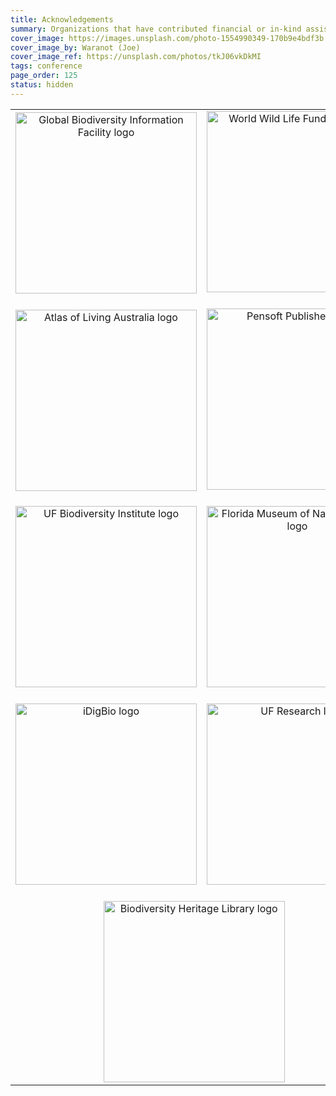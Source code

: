 ```yaml
---
title: Acknowledgements
summary: Organizations that have contributed financial or in-kind assistance to produce the conference are shown below.
cover_image: https://images.unsplash.com/photo-1554990349-170b9e4bdf3b
cover_image_by: Waranot (Joe)
cover_image_ref: https://unsplash.com/photos/tkJ06vkDkMI
tags: conference
page_order: 125
status: hidden
---
```



<table border="0">
<tbody>
<tr>
<td style="text-align: center; vertical-align: middle;" colspan="1"><a href="https://gbif.org"> <img src="https://static.tdwg.org/sponsors/gbif-2015.png" alt="Global Biodiversity Information Facility logo" width="290" height="" style="vertical-align: middle;" /></a><img src="https://static.tdwg.org/sponsors/1-gold.png" width="16" height="16" style="vertical-align: bottom;" /></td>
<td style="text-align: center; vertical-align: middle;" colspan="1"><a href="https://www.worldwildlife.org/initiatives/science"> <img src="https://static.tdwg.org/sponsors/wwf-science-whitebkgd.png" alt="World Wild Life Fund - Science" width="290" height="" style="vertical-align: middle;" /></a>&nbsp;&nbsp;<img src="https://static.tdwg.org/sponsors/1-gold.png" width="16" height="16" style="vertical-align: bottom;" /></td>
</tr>
<tr>
<td style="text-align: center; vertical-align: middle;" colspan="1"><a href="https://ala.org.au"> <img src="https://static.tdwg.org/sponsors/ala-logo-stacked-rgb-crop.png" alt="Atlas of Living Australia logo" width="290" height="" style="vertical-align: middle;" /></a><img src="https://static.tdwg.org/sponsors/2-silver.png" width="16" height="16" style="vertical-align: bottom; /"></td>
<td style="text-align: center; vertical-align: middle;" colspan="1"><a href="https://pensoft.net"><img src="https://static.tdwg.org/sponsors/pensoft-logo.png" alt="Pensoft Publishers logo" width="290" height="" style="vertical-align: middle;" /></a>&nbsp;&nbsp;<img src="https://static.tdwg.org/sponsors/2-silver.png" width="16" height="16" style="vertical-align: bottom;" /></td>
</tr>
<tr>
<td style="text-align: center; vertical-align: middle;" colspan="1"><a href="https://biodiversity.research.ufl.edu/"><img src="https://static.tdwg.org/sponsors/uf-biodiversity-institute.png" alt="UF Biodiversity Institute logo" width="290" height="" style="vertical-align: middle;" /></a>&nbsp;&nbsp;<img src="https://static.tdwg.org/sponsors/3-bronze.png" width="16" height="16" style="vertical-align: bottom;" /></td>
<td style="text-align: center; vertical-align: middle;" colspan="1"><a href="https://www.floridamuseum.ufl.edu/"> <img src="https://static.tdwg.org/sponsors/flmnh.png" alt="Florida Museum of Natural History logo" width="290" height="" style="vertical-align: middle;" /></a>&nbsp;&nbsp;<img src="https://static.tdwg.org/sponsors/3-bronze.png" width="16" height="16" style="vertical-align: bottom;" /></td>
</tr>
<tr>
<td style="text-align: center; vertical-align: middle;" colspan="1"><a href="https://www.idigbio.org/"><img src="https://static.tdwg.org/sponsors/idigbio_w799.png" alt="iDigBio logo" width="290" height="" style="vertical-align: middle;" /></a>&nbsp;&nbsp;<img src="https://static.tdwg.org/sponsors/3-bronze.png" width="16" height="16" style="vertical-align: bottom;" /></td>
<td style="text-align: center; vertical-align: middle;" colspan="1"><a href="https://research.ufl.edu/"><img src="https://static.tdwg.org/sponsors/uf-research.png" alt="UF Research logo" width="290" height="" style="vertical-align: middle;" /></a>&nbsp;&nbsp;<img src="https://static.tdwg.org/sponsors/3-bronze.png" width="16" height="16" style="vertical-align: bottom;" /></td>
</tr>
<tr>
<!-- <td style="text-align: center;" colspan="1"><a href="https://www.natural-solutions.eu/"><img src="https://static.tdwg.org/sponsors/natural-solutions-logo-et-nom.png" alt="Natural Solutions logo" width="290" height="" style="vertical-align: middle;" /></a>&nbsp;&nbsp;<img src="https://static.tdwg.org/sponsors/3-bronze.png" width="16" height="16" style="vertical-align: bottom;" /></td>
-->
<td style="text-align: center; vertical-align: middle;" colspan="2"><a href="https://biodiversitylibrary.org"><img src="https://static.tdwg.org/sponsors/bhl-combined-1024x329.png" alt="Biodiversity Heritage Library logo" width="290" height="" style="vertical-align: middle;" /></a>&nbsp;&nbsp;<img src="https://static.tdwg.org/sponsors/3-bronze.png" width="16" height="16" style="vertical-align: bottom;" /></td>
</tr>
</tbody>
</table>

